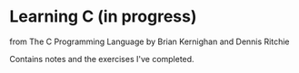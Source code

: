 # Learning C (in progress)
from
The C Programming Language by Brian Kernighan and Dennis Ritchie

Contains notes and the exercises I've completed.


